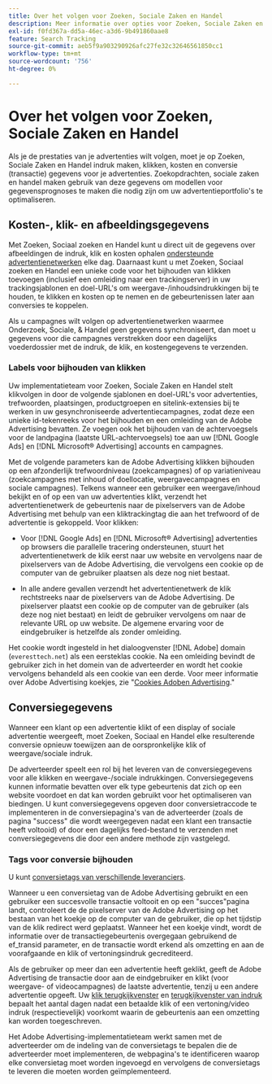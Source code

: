 ```yaml
---
title: Over het volgen voor Zoeken, Sociale Zaken en Handel
description: Meer informatie over opties voor Zoeken, Sociale Zaken en Handel.
exl-id: f0fd367a-dd5a-46ec-a3d6-9b491860aae8
feature: Search Tracking
source-git-commit: aeb5f9a903290926afc27fe32c32646561850cc1
workflow-type: tm+mt
source-wordcount: '756'
ht-degree: 0%

---
```


# Over het volgen voor Zoeken, Sociale Zaken en Handel

Als je de prestaties van je advertenties wilt volgen, moet je op Zoeken, Sociale Zaken en Handel indruk maken, klikken, kosten en conversie (transactie) gegevens voor je advertenties. Zoekopdrachten, sociale zaken en handel maken gebruik van deze gegevens om modellen voor gegevensprognoses te maken die nodig zijn om uw advertentieportfolio&#39;s te optimaliseren.

## Kosten-, klik- en afbeeldingsgegevens

Met Zoeken, Sociaal zoeken en Handel kunt u direct uit de gegevens over afbeeldingen de indruk, klik en kosten ophalen [ondersteunde advertentienetwerken](/help/search-social-commerce/introduction/supported-inventory.md) elke dag. Daarnaast kunt u met Zoeken, Sociaal zoeken en Handel een unieke code voor het bijhouden van klikken toevoegen (inclusief een omleiding naar een trackingserver) in uw trackingsjablonen en doel-URL&#39;s om weergave-/inhoudsindrukkingen bij te houden, te klikken en kosten op te nemen en de gebeurtenissen later aan conversies te koppelen.

Als u campagnes wilt volgen op advertentienetwerken waarmee Onderzoek, Sociale, &amp; Handel geen gegevens synchroniseert, dan moet u gegevens voor die campagnes verstrekken door een dagelijks voederdossier met de indruk, de klik, en kostengegevens te verzenden.

### Labels voor bijhouden van klikken

Uw implementatieteam voor Zoeken, Sociale Zaken en Handel stelt klikvolgen in door de volgende sjablonen en doel-URL&#39;s voor advertenties, trefwoorden, plaatsingen, productgroepen en sitelink-extensies bij te werken in uw gesynchroniseerde advertentiecampagnes, zodat deze een unieke id-tekenreeks voor het bijhouden en een omleiding van de Adobe Advertising bevatten. Ze voegen ook het bijhouden van de achtervoegsels voor de landpagina (laatste URL-achtervoegsels) toe aan uw [!DNL Google Ads] en [!DNL Microsoft® Advertising] accounts en campagnes.

Met de volgende parameters kan de Adobe Advertising klikken bijhouden op een afzonderlijk trefwoordniveau (zoekcampagnes) of op variatieniveau (zoekcampagnes met inhoud of doellocatie, weergavecampagnes en sociale campagnes). Telkens wanneer een gebruiker een weergave/inhoud bekijkt en of op een van uw advertenties klikt, verzendt het advertentienetwerk de gebeurtenis naar de pixelservers van de Adobe Advertising met behulp van een kliktrackingtag die aan het trefwoord of de advertentie is gekoppeld. Voor klikken:

* Voor [!DNL Google Ads] en [!DNL Microsoft® Advertising] advertenties op browsers die parallelle tracering ondersteunen, stuurt het advertentienetwerk de klik eerst naar uw website en vervolgens naar de pixelservers van de Adobe Advertising, die vervolgens een cookie op de computer van de gebruiker plaatsen als deze nog niet bestaat.

* In alle andere gevallen verzendt het advertentienetwerk de klik rechtstreeks naar de pixelservers van de Adobe Advertising. De pixelserver plaatst een cookie op de computer van de gebruiker (als deze nog niet bestaat) en leidt de gebruiker vervolgens om naar de relevante URL op uw website. De algemene ervaring voor de eindgebruiker is hetzelfde als zonder omleiding.

Het cookie wordt ingesteld in het dialoogvenster [!DNL Adobe] domain (`everesttech.net`) als een eersteklas cookie. Na een omleiding bevindt de gebruiker zich in het domein van de adverteerder en wordt het cookie vervolgens behandeld als een cookie van een derde. Voor meer informatie over Adobe Advertising koekjes, zie &quot;[Cookies Adoben Advertising](https://experienceleague.adobe.com/docs/core-services/interface/ec-cookies/cookies-advertising-cloud.html).&quot;

## Conversiegegevens

Wanneer een klant op een advertentie klikt of een display of sociale advertentie weergeeft, moet Zoeken, Sociaal en Handel elke resulterende conversie opnieuw toewijzen aan de oorspronkelijke klik of weergave/sociale indruk.

De adverteerder speelt een rol bij het leveren van de conversiegegevens voor alle klikken en weergave-/sociale indrukkingen. Conversiegegevens kunnen informatie bevatten over elk type gebeurtenis dat zich op een website voordoet en dat kan worden gebruikt voor het optimaliseren van biedingen. U kunt conversiegegevens opgeven door conversietraccode te implementeren in de conversiepagina&#39;s van de adverteerder (zoals de pagina &quot;success&quot; die wordt weergegeven nadat een klant een transactie heeft voltooid) of door een dagelijks feed-bestand te verzenden met conversiegegevens die door een andere methode zijn vastgelegd.

### Tags voor conversie bijhouden

U kunt [conversietags van verschillende leveranciers](/help/search-social-commerce/tracking/conversion-tracking-about.md).

Wanneer u een conversietag van de Adobe Advertising gebruikt en een gebruiker een succesvolle transactie voltooit en op een &quot;succes&quot;pagina landt, controleert de de pixelserver van de Adobe Advertising op het bestaan van het koekje op de computer van de gebruiker, die op het tijdstip van de klik redirect werd geplaatst. Wanneer het een koekje vindt, wordt de informatie over de transactiegebeurtenis overgegaan gebruikend de ef_transid parameter, en de transactie wordt erkend als omzetting en aan de voorafgaande en klik of vertoningsindruk gecrediteerd.

Als de gebruiker op meer dan een advertentie heeft geklikt, geeft de Adobe Advertising de transactie door aan de eindgebruiker en klikt (voor weergave- of videocampagnes) de laatste advertentie, tenzij u een andere advertentie opgeeft. Uw [klik terugkijkvenster](/help/search-social-commerce/glossary.md#c-d) en [terugkijkvenster van indruk](/help/search-social-commerce/glossary.md#i-j) bepaalt het aantal dagen nadat een betaalde klik of een vertoning/video indruk (respectievelijk) voorkomt waarin de gebeurtenis aan een omzetting kan worden toegeschreven.

Het Adobe Advertising-implementatieteam werkt samen met de adverteerder om de indeling van de conversietags te bepalen die de adverteerder moet implementeren, de webpagina&#39;s te identificeren waarop elke conversietag moet worden ingevoegd en vervolgens de conversietags te leveren die moeten worden geïmplementeerd.
